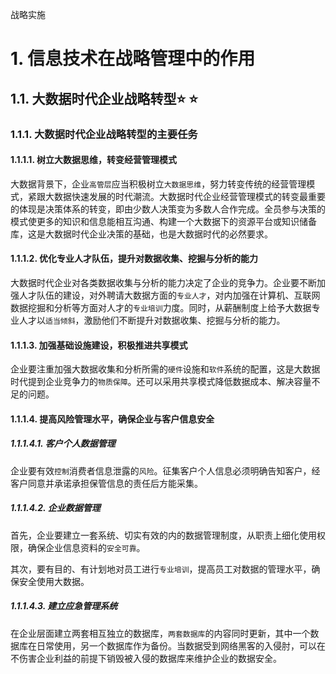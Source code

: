 战略实施

# 1. 信息技术在战略管理中的作用

## 1.1. 大数据时代企业战略转型:star: :star: 

### 1.1.1. 大数据时代企业战略转型的主要任务

#### 1.1.1.1. 树立大数据思维，转变经营管理模式

大数据背景下，企业`高管层`应当积极树立`大数据思维`，努力转变传统的经营管理模式，紧跟大数据快速发展的时代潮流。大数据时代企业经营管理模式的转变最重要的体现是决策体系的转变，即由少数人决策变为多数人合作完成。全员参与决策的模式使更多的知识和信息能相互沟通、构建一个大数据下的资源平台或知识储备库，这是大数据时代企业决策的基础，也是大数据时代的必然要求。

#### 1.1.1.2. 优化专业人才队伍，提升对数据收集、挖掘与分析的能力

大数据时代企业对各类数据收集与分析的能力决定了企业的竞争力。企业要不断加强人才队伍的建设，对外聘请大数据方面的`专业人才`，对内加强在计算机、互联网数据挖掘和分析等方面对人才的`专业培训`力度。同时，从薪酬制度上给予大数据专业人才以`适当倾斜`，激励他们不断提升对数据收集、挖掘与分析的能力。

#### 1.1.1.3. 加强基础设施建设，积极推进共享模式

企业要注重加强大数据收集和分析所需的`硬件`设施和`软件`系统的配置，这是大数据时代提到企业竞争力的`物质保障`。还可以采用共享模式降低数据成本、解决容量不足的问题。

#### 1.1.1.4. 提高风险管理水平，确保企业与客户信息安全

##### 1.1.1.4.1. 客户个人数据管理

企业要有效`控制`消费者信息泄露的`风险`。征集客户个人信息必须明确告知客户，经客户同意并承诺承担保管信息的责任后方能采集。

##### 1.1.1.4.2. 企业数据管理

首先，企业要建立一套系统、切实有效的内的数据管理制度，从职责上细化使用权限，确保企业信息资料的`安全可靠`。

其次，要有目的、有计划地对员工进行`专业培训`，提高员工对数据的管理水平，确保安全使用大数据。

##### 1.1.1.4.3. 建立应急管理系统

在企业层面建立两套相互独立的数据库，`两套数据库`的内容同时更新，其中一个数据库在日常使用，另一个数据库作为备份。当数据受到网络黑客的入侵肘，可以在不伤害企业利益的前提下销毁被入侵的数据库来维护企业的数据安全。
